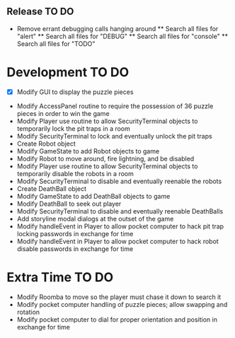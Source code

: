 ## Release TO DO
* Remove errant debugging calls hanging around
** Search all files for "alert"
** Search all files for "DEBUG"
** Search all files for "console"
** Search all files for "TODO"

# Development TO DO
* [X] Modify GUI to display the puzzle pieces
* Modify AccessPanel routine to require the possession of 36 puzzle pieces in order to win the game
* Modify Player use routine to allow SecurityTerminal objects to temporarily lock the pit traps in a room
* Modify SecurityTerminal to lock and eventually unlock the pit traps
* Create Robot object
* Modify GameState to add Robot objects to game
* Modify Robot to move around, fire lightning, and be disabled
* Modify Player use routine to allow SecurityTerminal objects to temporarily disable the robots in a room
* Modify SecurityTerminal to disable and eventually reenable the robots
* Create DeathBall object
* Modify GameState to add DeathBall objects to game
* Modify DeathBall to seek out player
* Modify SecurityTerminal to disable and eventually reenable DeathBalls
* Add storyline modal dialogs at the outset of the game
* Modify handleEvent in Player to allow pocket computer to hack pit trap locking passwords in exchange for time
* Modify handleEvent in Player to allow pocket computer to hack robot disable passwords in exchange for time

# Extra Time TO DO
* Modify Roomba to move so the player must chase it down to search it
* Modify pocket computer handling of puzzle pieces; allow swapping and rotation
* Modify pocket computer to dial for proper orientation and position in exchange for time
